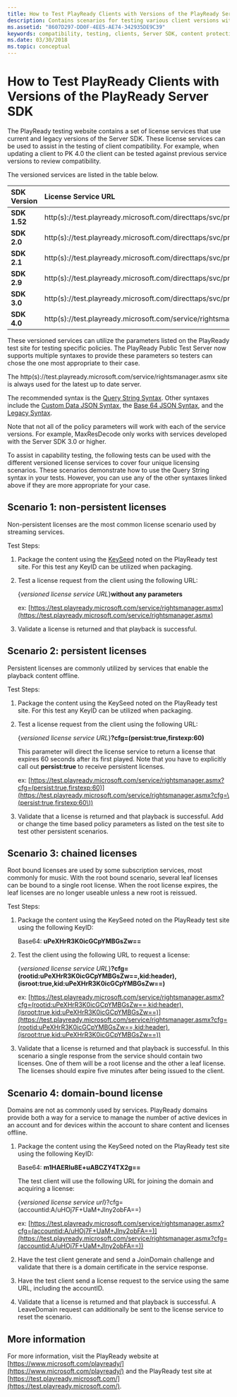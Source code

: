 ```yaml
---
title: How to Test PlayReady Clients with Versions of the PlayReady Server SDK
description: Contains scenarios for testing various client versions with various server versions.
ms.assetid: "8607D297-DD0F-4EE5-AE74-342935DE9C39"
keywords: compatibility, testing, clients, Server SDK, content protection
ms.date: 03/30/2018
ms.topic: conceptual
---
```



# How to Test PlayReady Clients with Versions of the PlayReady Server SDK

The PlayReady testing website contains a set of license services that use current and legacy versions of the Server SDK. These license services can be used to assist in the testing of client compatibility. For example, when updating a client to PK 4.0 the client can be tested against previous service versions to review compatibility.

The versioned services are listed in the table below.

| **SDK Version**  | **License Service URL**  |
|:--|:--|
| **SDK 1.52**  | http(s)://test.playready.microsoft.com/directtaps/svc/pr152/rightsmanager.asmx  |
| **SDK 2.0**  | http(s)://test.playready.microsoft.com/directtaps/svc/pr20/rightsmanager.asmx  |
| **SDK 2.1**  | http(s)://test.playready.microsoft.com/directtaps/svc/pr21/rightsmanager.asmx  |
| **SDK 2.9**  | http(s)://test.playready.microsoft.com/directtaps/svc/pr29/rightsmanager.asmx  |
| **SDK 3.0**  | http(s)://test.playready.microsoft.com/directtaps/svc/pr30/rightsmanager.asmx  |
| **SDK 4.0**  | http(s)://test.playready.microsoft.com/service/rightsmanager.asmx  |


These versioned services can utilize the parameters listed on the PlayReady test site for testing specific policies. The PlayReady Public Test Server now supports multiple syntaxes to provide these parameters so testers can chose the one most appropriate to their case.

The http(s)://test.playready.microsoft.com/service/rightsmanager.asmx site is always used for the latest up to date server.

The recommended syntax is the [Query String Syntax](https://test.playready.microsoft.com/Server/ServiceQueryStringSyntax). Other syntaxes include the [Custom Data JSON Syntax](https://test.playready.microsoft.com/Server/ServiceCustomDataJSONSyntax), the [Base 64 JSON Syntax](https://test.playready.microsoft.com/Server/ServiceBase64JSONSyntax), and the [Legacy Syntax](https://test.playready.microsoft.com/Server/ServiceLegacySyntax).

Note that not all of the policy parameters will work with each of the service versions. For example, MaxResDecode only works with services developed with the Server SDK 3.0 or higher.

To assist in capability testing, the following tests can be used with the different versioned license services to cover four unique licensing scenarios. These scenarios demonstrate how to use the Query String syntax in your tests. However, you can use any of the other syntaxes linked above if they are more appropriate for your case.


## Scenario 1: non-persistent licenses

Non-persistent licenses are the most common license scenario used by streaming services.

Test Steps:

1. Package the content using the [KeySeed](https://test.playready.microsoft.com/Server/Service) noted on the PlayReady test site. For this test any KeyID can be utilized when packaging.

1. Test a license request from the client using the following URL:

   {*versioned license service URL*}**without any parameters**

    ex: [https://test.playready.microsoft.com/service/rightsmanager.asmx](https://test.playready.microsoft.com/service/rightsmanager.asmx)

1. Validate a license is returned and that playback is successful.


## Scenario 2: persistent licenses

Persistent licenses are commonly utilized by services that enable the playback content offline.

Test Steps:

1. Package the content using the KeySeed noted on the PlayReady test site. For this test any KeyID can be utilized when packaging.

1. Test a license request from the client using the following URL:

   {*versioned license service URL*}**?cfg=(persist:true,firstexp:60)**

   This parameter will direct the license service to return a license that expires 60 seconds after its first played. Note that you have to explicitly call out **persist:true** to receive persistent licenses.

   ex: [https://test.playready.microsoft.com/service/rightsmanager.asmx?cfg=(persist:true,firstexp:60)](https://test.playready.microsoft.com/service/rightsmanager.asmx?cfg=\(persist:true,firstexp:60\))

1. Validate that a license is returned and that playback is successful. Add or change the time based policy parameters as listed on the test site to test other persistent scenarios.


## Scenario 3: chained licenses

Root bound licenses are used by some subscription services, most commonly for music. With the root bound scenario, several leaf licenses can be bound to a single root license. When the root license expires, the leaf licenses are no longer useable unless a new root is reissued.

Test Steps:

1. Package the content using the KeySeed noted on the PlayReady test site using the following KeyID:

   Base64: **uPeXHrR3K0icGCpYMBGsZw==**

1. Test the client using the following URL to request a license:

   {*versioned license service URL*}**?cfg=(rootid:uPeXHrR3K0icGCpYMBGsZw==,kid:header),(isroot:true,kid:uPeXHrR3K0icGCpYMBGsZw==)**

   ex: [https://test.playready.microsoft.com/service/rightsmanager.asmx?cfg=(rootid:uPeXHrR3K0icGCpYMBGsZw==,kid:header),(isroot:true,kid:uPeXHrR3K0icGCpYMBGsZw==)](https://test.playready.microsoft.com/service/rightsmanager.asmx?cfg=(rootid:uPeXHrR3K0icGCpYMBGsZw==,kid:header),(isroot:true,kid:uPeXHrR3K0icGCpYMBGsZw==))

1. Validate that a license is returned and that playback is successful. In this scenario a single response from the service should contain two licenses. One of them will be a root license and the other a leaf license. The licenses should expire five minutes after being issued to the client.


## Scenario 4: domain-bound license

Domains are not as commonly used by services. PlayReady domains provide both a way for a service to manage the number of active devices in an account and for devices within the account to share content and licenses offline.

1. Package the content using the KeySeed noted on the PlayReady test site using the following KeyID:

   Base64: **m1HAERIu8E+uABCZY4TX2g==**

   The test client will use the following URL for joining the domain and acquiring a license:

   {*versioned license service url*}?cfg=(accountid:A/uHOj7F+UaM+Jlny2obFA==)

   ex: [https://test.playready.microsoft.com/service/rightsmanager.asmx?cfg=(accountid:A/uHOj7F+UaM+Jlny2obFA==)](https://test.playready.microsoft.com/service/rightsmanager.asmx?cfg=(accountid:A/uHOj7F+UaM+Jlny2obFA==))

1. Have the test client generate and send a JoinDomain challenge and validate that there is a domain certificate in the service response.

1. Have the test client send a license request to the service using the same URL, including the accountID.

1. Validate that a license is returned and that playback is successful. A LeaveDomain request can additionally be sent to the license service to reset the scenario.


## More information

For more information, visit the PlayReady website at [https://www.microsoft.com/playready/](https://www.microsoft.com/playready/) and  the PlayReady test site at [https://test.playready.microsoft.com/](https://test.playready.microsoft.com/).

